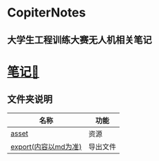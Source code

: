 # CopiterNotes
大学生工程训练大赛无人机相关笔记
---
# [笔记📒](https://github.com/GrooveWJH/CopiterNotes/blob/master/%E5%9B%9B%E6%97%8B%E7%BF%BC%E7%AC%94%E8%AE%B0.md)

## 文件夹说明
|   名称           | 功能 |
| --------------- | ---- |
|[asset](https://github.com/GrooveWJH/CopiterNotes/tree/master/asset)|资源|
|[export(内容以md为准)](https://github.com/GrooveWJH/CopiterNotes/tree/master/export)|导出文件|


